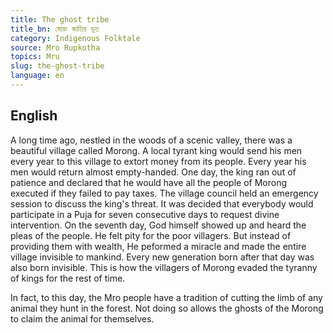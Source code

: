 ```yaml
---
title: The ghost tribe
title_bn: মোরং জাতির ভূত
category: Indigenous Folktale
source: Mro Rupkotha
topics: Mru
slug: the-ghost-tribe
language: en
---
```


## English

A long time ago, nestled in the woods of a scenic valley, there was a beautiful village called Morong. A local tyrant king would send his men every year to this village to extort money from its people. Every year his men would return almost empty-handed. One day, the king ran out of patience and declared that he would have all the people of Morong executed if they failed to pay taxes. The village council held an emergency session to discuss the king's threat. It was decided that everybody would participate in a Puja for seven consecutive days to request divine intervention. On the seventh day, God himself showed up and heard the pleas of the people. He felt pity for the poor villagers. But instead of providing them with wealth, He peformed a miracle and made the entire village invisible to mankind. Every new generation born after that day was also born invisible. This is how the villagers of Morong evaded the tyranny of kings for the rest of time.

In fact, to this day, the Mro people have a tradition of cutting the limb of any animal they hunt in the forest. Not doing so allows the ghosts of the Morong to claim the animal for themselves.

